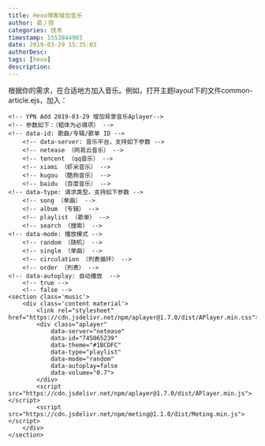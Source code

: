 ```yaml
---
title: Hexo博客增加音乐
author: 昜丿捺
categories: 技术
timestamp: 1553844903
date: 2019-03-29 15:35:03
authorDesc:
tags: [hexo]
description:
---
```

根据你的需求，在合适地方加入音乐。例如，打开主题layout下的文件common-article.ejs，加入：

	<!-- YPN Add 2019-03-29 增加背景音乐Aplayer-->
	<!-- 参数如下：（粗体为必填项） -->
	<!-- data-id: 歌曲/专辑/歌单 ID -->	
		<!-- data-server: 音乐平台，支持如下参数 -->
		<!-- netease （网易云音乐） -->
		<!-- tencent （qq音乐） -->
		<!-- xiami （虾米音乐） -->
		<!-- kugou （酷狗音乐） -->
		<!-- baidu （百度音乐） -->	
	<!-- data-type: 请求类型，支持如下参数 -->
		<!-- song （单曲） -->
		<!-- album （专辑） -->
		<!-- playlist （歌单） -->
		<!-- search （搜索） -->
	<!-- data-mode: 播放模式 -->
		<!-- random （随机） -->
		<!-- single （单曲） -->
		<!-- circulation （列表循环） -->
		<!-- order （列表） -->
	<!-- data-autoplay: 自动播放  -->
		<!-- true -->
		<!-- false -->
	<section class='music'>
		<div class='content material'>
			<link rel="stylesheet" href="https://cdn.jsdelivr.net/npm/aplayer@1.7.0/dist/APlayer.min.css">
			<div class="aplayer"
				data-server="netease"
				data-id="745065239"
				data-theme="#1BCDFC"
				data-type="playlist"
				data-mode="random"
				data-autoplay=false
				data-volume="0.7">
			</div>
			<script src="https://cdn.jsdelivr.net/npm/aplayer@1.7.0/dist/APlayer.min.js"></script>
			<script src="https://cdn.jsdelivr.net/npm/meting@1.1.0/dist/Meting.min.js"></script>
		</div>
	</section>
